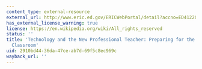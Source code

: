 ```yaml
---
content_type: external-resource
external_url: http://www.eric.ed.gov/ERICWebPortal/detail?accno=ED412201
has_external_license_warning: true
license: https://en.wikipedia.org/wiki/All_rights_reserved
status: ''
title: 'Technology and the New Professional Teacher: Preparing for the 21st Century
  Classroom'
uid: 2910bd44-36da-47ce-ab7d-69f5c8ec969c
wayback_url: ''
---
```

